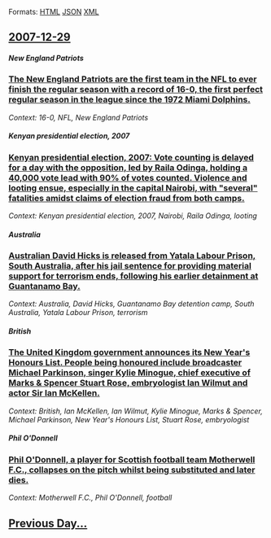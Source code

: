 
Formats: [HTML](2007/12/29/index.html)  [JSON](2007/12/29/index.json)  [XML](2007/12/29/index.xml)  

## [2007-12-29](/news/2007/12/29/index.md)

##### New England Patriots
### [ The New England Patriots are the first team in the NFL to ever finish the regular season with a record of 16-0, the first perfect regular season in the league since the 1972 Miami Dolphins. ](/news/2007/12/29/the-new-england-patriots-are-the-first-team-in-the-nfl-to-ever-finish-the-regular-season-with-a-record-of-16-0-the-first-perfect-regular-s.md)
_Context: 16-0, NFL, New England Patriots_

##### Kenyan presidential election, 2007
### [ Kenyan presidential election, 2007: Vote counting is delayed for a day with the opposition, led by Raila Odinga, holding a 40,000 vote lead with 90% of votes counted. Violence and looting ensue, especially in the capital Nairobi, with "several" fatalities amidst claims of election fraud from both camps. ](/news/2007/12/29/kenyan-presidential-election-2007-vote-counting-is-delayed-for-a-day-with-the-opposition-led-by-raila-odinga-holding-a-40-000-vote-lead.md)
_Context: Kenyan presidential election, 2007, Nairobi, Raila Odinga, looting_

##### Australia
### [ Australian David Hicks is released from Yatala Labour Prison, South Australia, after his jail sentence for providing material support for terrorism ends, following his earlier detainment at Guantanamo Bay. ](/news/2007/12/29/australian-david-hicks-is-released-from-yatala-labour-prison-south-australia-after-his-jail-sentence-for-providing-material-support-for-t.md)
_Context: Australia, David Hicks, Guantanamo Bay detention camp, South Australia, Yatala Labour Prison, terrorism_

##### British
### [ The United Kingdom government announces its New Year's Honours List. People being honoured include broadcaster Michael Parkinson, singer Kylie Minogue, chief executive of Marks & Spencer Stuart Rose, embryologist Ian Wilmut and actor Sir Ian McKellen. ](/news/2007/12/29/the-united-kingdom-government-announces-its-new-year-s-honours-list-people-being-honoured-include-broadcaster-michael-parkinson-singer-ky.md)
_Context: British, Ian McKellen, Ian Wilmut, Kylie Minogue, Marks & Spencer, Michael Parkinson, New Year's Honours List, Stuart Rose, embryologist_

##### Phil O'Donnell
### [ Phil O'Donnell, a player for Scottish football team Motherwell F.C., collapses on the pitch whilst being substituted and later dies. ](/news/2007/12/29/phil-o-donnell-a-player-for-scottish-football-team-motherwell-f-c-collapses-on-the-pitch-whilst-being-substituted-and-later-dies.md)
_Context: Motherwell F.C., Phil O'Donnell, football_

## [Previous Day...](/news/2007/12/28/index.md)

